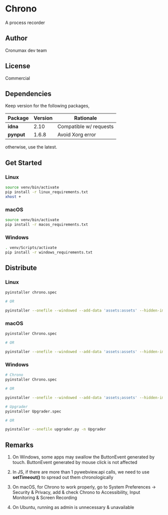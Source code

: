 # Chrono

A process recorder

## Author

Cronumax dev team

## License

Commercial

## Dependencies

Keep version for the following packages,

| Package    | Version | Rationale              |
| ---------- | ------- | ---------------------- |
| **idna**   | 2.10    | Compatible w/ requests |
| **pynput** | 1.6.8   | Avoid Xorg error       |

otherwise, use the latest.

## Get Started

### Linux

```bash
source venv/bin/activate
pip install -r linux_requirements.txt
xhost +
```

### macOS

```bash
source venv/bin/activate
pip install -r macos_requirements.txt
```

### Windows

```bash
. venv/Scripts/activate
pip install -r windows_requirements.txt
```

## Distribute

### Linux

```bash
pyinstaller chrono.spec

# OR

pyinstaller --onefile --windowed --add-data 'assets:assets' --hidden-import plyer.platforms.linux.notification --hidden-import geocoder main.py -n chrono -i media/automation.png --copy-metadata pytz --copy-metadata six --copy-metadata tzlocal
```

### macOS

```bash
pyinstaller Chrono.spec

# OR

pyinstaller --onefile --windowed --add-data 'assets:assets' --hidden-import geocoder main.py -n Chrono -i media/automation.png --copy-metadata pytz --copy-metadata six --copy-metadata tzlocal
```

### Windows

```bash
# Chrono
pyinstaller Chrono.spec

# OR

pyinstaller --onefile --windowed --add-data 'assets;assets' --hidden-import plyer.platforms.win.notification --hidden-import apscheduler --hidden-import geocoder main.py -n Chrono -i media/automation.ico --copy-metadata pytz --copy-metadata six --copy-metadata tzlocal

# Upgrader
pyinstaller Upgrader.spec

# OR

pyinstaller --onefile upgrader.py -n Upgrader
```

## Remarks

1.  On Windows, some apps may swallow the ButtonEvent generated by touch. ButtonEvent generated by mouse click is not affected

2.  In JS, if there are more than 1 pywebview.api calls, we need to use <b>setTimeout()</b> to spread out them chronologically

3.  On macOS, for Chrono to work properly, go to System Preferences -> Security & Privacy, add & check Chrono to Accessibility, Input Monitoring & Screen Recording

4.  On Ubuntu, running as admin is unnecessary & unavailable
